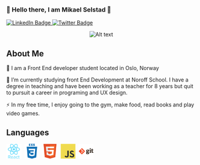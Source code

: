 ### 👋 Hello there, I am Mikael Selstad 👋
<div id="badges">
  <a href="https://www.linkedin.com/in/mikael-selstad-921251279">
    <img src="https://img.shields.io/badge/LinkedIn-blue?style=for-the-badge&logo=linkedin&logoColor=white" alt="LinkedIn Badge"/>
  </a>
  <a href="https://twitter.com/SelenEven">
    <img src="https://img.shields.io/badge/Twitter-blue?style=for-the-badge&logo=twitter&logoColor=white" alt="Twitter Badge"/>
  </a>
</div>

<p align="center">
  <img src="https://github.com/Miksel90/Miksel90/assets/114400071/555a6efb-a098-4699-98fe-388dfd86157c" alt="Alt text">
</p>
<!-- ![read-me](https://github.com/Miksel90/Miksel90/assets/114400071/555a6efb-a098-4699-98fe-388dfd86157c) -->

## About Me

:telescope: I am a Front End developer student located in Oslo, Norway

🌱 I’m currently studying front End Development at Noroff School. I have a degree in teaching and have been working as a teacher for 8 years but quit to pursuit a career in programing and UX design. 

:zap: In my free time, I enjoy going to the gym, make food, read books and play video games. 


## Languages
<div>
  <img src="https://github.com/devicons/devicon/blob/master/icons/react/react-original-wordmark.svg" title="React" alt="React" width="40" height="40"/>&nbsp;
  <img src="https://github.com/devicons/devicon/blob/master/icons/css3/css3-plain-wordmark.svg"  title="CSS3" alt="CSS" width="40" height="40"/>&nbsp;
  <img src="https://github.com/devicons/devicon/blob/master/icons/html5/html5-original.svg" title="HTML5" alt="HTML" width="40" height="40"/>&nbsp;
  <img src="https://github.com/devicons/devicon/blob/master/icons/javascript/javascript-original.svg" title="JavaScript" alt="JavaScript" width="40" height="40"/>&nbsp;
  <img src="https://github.com/devicons/devicon/blob/master/icons/git/git-original-wordmark.svg" title="Git" **alt="Git" width="40" height="40"/>
</div>



